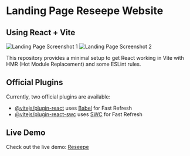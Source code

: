 # Landing Page Reseepe Website

## Using React + Vite

![Landing Page Screenshot 1](https://github.com/Reseepe/website/assets/96192431/77f35a8c-aecb-4546-8d04-e33c67bd393d)
![Landing Page Screenshot 2](https://github.com/Reseepe/website/assets/96192431/6cda977f-7ad8-46c4-ac65-6ab71b98beba)

This repository provides a minimal setup to get React working in Vite with HMR (Hot Module Replacement) and some ESLint rules.

## Official Plugins

Currently, two official plugins are available:

- [@vitejs/plugin-react](https://github.com/vitejs/vite-plugin-react/blob/main/packages/plugin-react/README.md) uses [Babel](https://babeljs.io/) for Fast Refresh
- [@vitejs/plugin-react-swc](https://github.com/vitejs/vite-plugin-react-swc) uses [SWC](https://swc.rs/) for Fast Refresh

## Live Demo

Check out the live demo: [Reseepe](https://resepee.netlify.app/)
